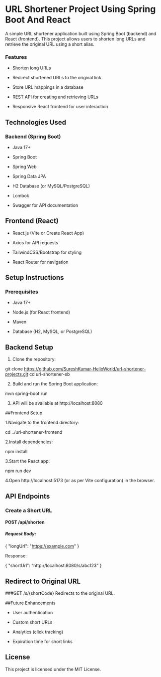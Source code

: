 # URL Shortener Project Using Spring Boot And React

 A simple URL shortener application built using Spring Boot (backend) and React (frontend). This project allows users to shorten long URLs and retrieve the original URL using a short alias.

### Features

- Shorten long URLs

- Redirect shortened URLs to the original link

- Store URL mappings in a database

- REST API for creating and retrieving URLs

- Responsive React frontend for user interaction

## Technologies Used

### Backend (Spring Boot)

- Java 17+

- Spring Boot

- Spring Web

- Spring Data JPA

- H2 Database (or MySQL/PostgreSQL)

- Lombok

- Swagger for API documentation

## Frontend (React)

- React.js (Vite or Create React App)

- Axios for API requests

- TailwindCSS/Bootstrap for styling

- React Router for navigation

## Setup Instructions

### Prerequisites

- Java 17+

- Node.js (for React frontend)

- Maven 

- Database (H2, MySQL, or PostgreSQL)

## Backend Setup

1. Clone the repository:

git clone https://github.com/SureshKumar-HelloWorld/url-shortener-projects.git
cd url-shortener-sb

2. Build and run the Spring Boot application:

mvn spring-boot:run

3. API will be available at http://localhost:8080

##Frontend Setup

1.Navigate to the frontend directory:

cd ../url-shortener-frontend

2.Install dependencies:

npm install

3.Start the React app:

npm run dev

4.Open http://localhost:5173 (or as per Vite configuration) in the browser.

## API Endpoints

### Create a Short URL

#### POST /api/shorten

##### Request Body:

{
  "longUrl": "https://example.com"
}

Response:

{
  "shortUrl": "http://localhost:8080/s/abc123"
}

## Redirect to Original URL

###GET /s/{shortCode}
Redirects to the original URL.

##Future Enhancements

- User authentication

- Custom short URLs

- Analytics (click tracking)

- Expiration time for short links

## License

This project is licensed under the MIT License.
